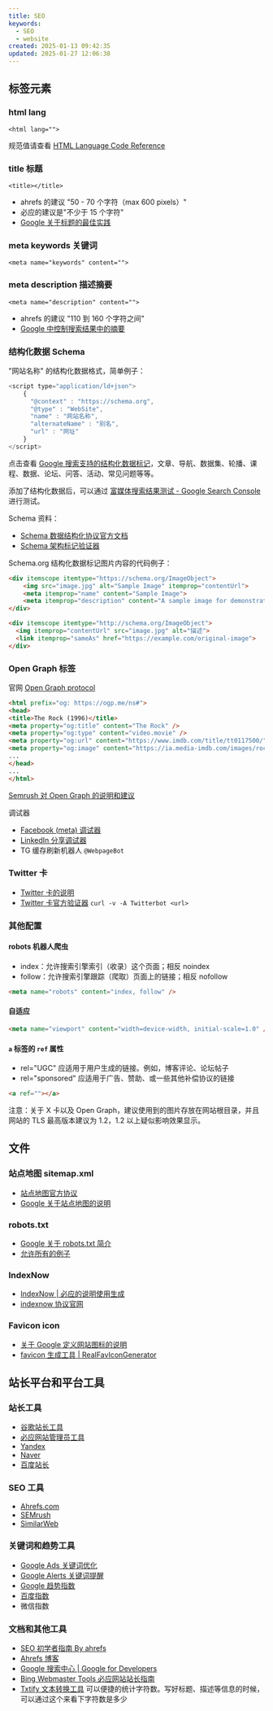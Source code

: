 ```yaml
---
title: SEO
keywords:
  - SEO
  - website
created: 2025-01-13 09:42:35
updated: 2025-01-27 12:06:38
---
```


## 标签元素

### html lang

`<html lang="">`

规范值请查看 [HTML Language Code Reference](https://www.w3schools.com/tags/ref_language_codes.asp)

### title 标题

`<title></title>`

- ahrefs 的建议 "50 - 70 个字符（max 600 pixels）"
- 必应的建议是"不少于 15 个字符"
- [Google 关于标题的最佳实践](https://developers.google.com/search/docs/appearance/title-link)

### meta keywords 关键词

`<meta name="keywords" content="">`

### meta description 描述摘要

`<meta name="description" content="">`

- ahrefs 的建议 "110 到 160 个字符之间"
- [Google 中控制搜索结果中的摘要](https://developers.google.com/search/docs/appearance/snippet)

### 结构化数据 Schema

"网站名称" 的结构化数据格式，简单例子：

```javascript
<script type="application/ld+json">
    {
      "@context" : "https://schema.org",
      "@type" : "WebSite",
      "name" : "网站名称",
      "alternateName" : "别名",
      "url" : "网址"
    }
</script>
```

点击查看 [Google 搜索支持的结构化数据标记](https://developers.google.com/search/docs/appearance/structured-data/search-gallery)，文章、导航、数据集、轮播、课程、数据、论坛、问答、活动、常见问题等等。

添加了结构化数据后，可以通过 [富媒体搜索结果测试 - Google Search Console](https://search.google.com/test/rich-results) 进行测试。

Schema 资料：

- [Schema 数据结构化协议官方文档](https://schema.org/)
- [Schema 架构标记验证器](https://validator.schema.org)

Schema.org 结构化数据标记图片内容的代码例子：

```html
<div itemscope itemtype="https://schema.org/ImageObject">
    <img src="image.jpg" alt="Sample Image" itemprop="contentUrl">
    <meta itemprop="name" content="Sample Image">
    <meta itemprop="description" content="A sample image for demonstration purposes.">
</div>

<div itemscope itemtype="http://schema.org/ImageObject">
  <img itemprop="contentUrl" src="image.jpg" alt="描述">
  <link itemprop="sameAs" href="https://example.com/original-image">
</div>
```

### Open Graph 标签

官网 [Open Graph protocol](https://ogp.me/)

```html
<html prefix="og: https://ogp.me/ns#">
<head>
<title>The Rock (1996)</title>
<meta property="og:title" content="The Rock" />
<meta property="og:type" content="video.movie" />
<meta property="og:url" content="https://www.imdb.com/title/tt0117500/" />
<meta property="og:image" content="https://ia.media-imdb.com/images/rock.jpg" />
...
</head>
...
</html>
```

[Semrush 对 Open Graph 的说明和建议](https://www.semrush.com/blog/open-graph/)

调试器

- [Facebook (meta) 调试器](https://developers.facebook.com/tools/debug/)
- [LinkedIn 分享调试器](https://www.linkedin.com/post-inspector/inspect/)
- TG 缓存刷新机器人 `@WebpageBot`

### Twitter 卡

- [Twitter 卡的说明](https://developer.x.com/en/docs/twitter-for-websites/cards/overview/abouts-cards)
- [Twitter 卡官方验证器](https://cards-dev.x.com/validator) `curl -v -A Twitterbot <url>`

### 其他配置

#### robots 机器人爬虫

- index：允许搜索引擎索引（收录）这个页面；相反 noindex
- follow：允许搜索引擎跟踪（爬取）页面上的链接；相反 nofollow

```html
<meta name="robots" content="index, follow" />
```

#### 自适应

```html
<meta name="viewport" content="width=device-width, initial-scale=1.0" />
```

#### `a` 标签的 `ref` 属性

- rel="UGC" 应适用于用户生成的链接。例如，博客评论、论坛帖子
- rel="sponsored" 应适用于广告、赞助、或一些其他补偿协议的链接

```html
<a ref=""></a>
```

注意：关于 X 卡以及 Open Graph，建议使用到的图片存放在网站根目录，并且网站的 TLS 最高版本建议为 1.2，1.2 以上疑似影响效果显示。

## 文件

### 站点地图 sitemap.xml

- [站点地图官方协议](https://www.sitemaps.org/)
- [Google 关于站点地图的说明](https://developers.google.com/search/docs/crawling-indexing/sitemaps/overview)

### robots.txt

- [Google 关于 robots.txt 简介](https://developers.google.com/search/docs/crawling-indexing/robots/intro)
- [允许所有的例子](https://github.com/chris1ding1/config-hub/blob/main/robots.txt)

### IndexNow

- [IndexNow | 必应的说明使用生成](https://www.bing.com/indexnow/getstarted)
- [indexnow 协议官网](https://www.indexnow.org/)

### Favicon icon

- [关于 Google 定义网站图标的说明](https://developers.google.com/search/docs/appearance/favicon-in-search)
- [favicon 生成工具 | RealFavIconGenerator](https://realfavicongenerator.net/)

## 站长平台和平台工具

### 站长工具

- [谷歌站长工具](https://search.google.com/search-console)
- [必应网站管理员工具](https://www.bing.com/webmasters)
- [Yandex](https://webmaster.yandex.com/welcome/)
- [Naver](https://searchadvisor.naver.com/)
- [百度站长](https://ziyuan.baidu.com/site/index)

### SEO 工具

- [Ahrefs.com](https://ahrefs.com)
- [SEMrush](https://www.semrush.com/)
- [SimilarWeb](https://www.similarweb.com/)

### 关键词和趋势工具

- [Google Ads 关键词优化](https://ads.google.com/intl/en_us/home/tools/keyword-planner/)
- [Google Alerts 关键词提醒](https://www.google.com/alerts)
- [Google 趋势指数](https://trends.google.com/trends/)
- [百度指数](https://index.baidu.com/)
- 微信指数

### 文档和其他工具

- [SEO 初学者指南 By ahrefs](https://ahrefs.com/zh/seo)
- [Ahrefs 博客](https://ahrefs.com/blog/zh/)
- [Google 搜索中心 | Google for Developers](https://developers.google.com/search/docs)
- [Bing Webmaster Tools 必应网站站长指南](https://www.bing.com/webmasters/help/webmaster-guidelines-30fba23a)
- [Txtify 文本转换工具](https://txtify.app/) 可以便捷的统计字符数。写好标题、描述等信息的时候，可以通过这个来看下字符数是多少
